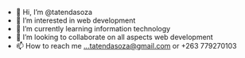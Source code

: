 - 👋 Hi, I’m @tatendasoza
- 👀 I’m interested in web development
- 🌱 I’m currently learning information technology
- 💞️ I’m looking to collaborate on all aspects web development
- 📫 How to reach me ...tatendasoza@gmail.com or +263 779270103

<!---
tatendasoza/tatendasoza is a ✨ special ✨ repository because its `README.md` (this file) appears on your GitHub profile.
You can click the Preview link to take a look at your changes.
--->

